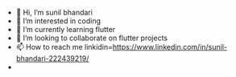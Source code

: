 - 👋 Hi, I’m sunil bhandari
- 👀 I’m interested in coding
- 🌱 I’m currently learning flutter
- 💞️ I’m looking to collaborate on flutter projects
- 📫 How to reach me linkidin=https://www.linkedin.com/in/sunil-bhandari-222439219/
- 

<!---
sun-i123/sun-i123 is a ✨ special ✨ repository because its `README.md` (this file) appears on your GitHub profile.
You can click the Preview link to take a look at your changes.
--->
